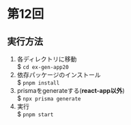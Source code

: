 # 第12回

## 実行方法
1. 各ディレクトリに移動  
    $ `cd ex-gen-app20`
1. 依存パッケージのインストール  
    $ `pnpm install`
1. prismaをgenerateする(**react-app以外**)  
    $ `npx prisma generate`
1. 実行  
    $ `pnpm start`
